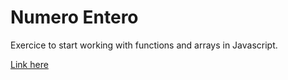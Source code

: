 # Numero Entero

Exercice to start working with functions and arrays in Javascript.

[Link here](http://foc-dwes.epizy.com/dwec/04/)
